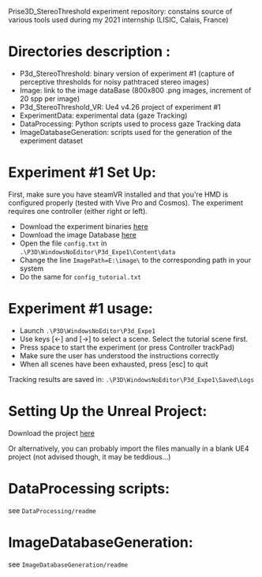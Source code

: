 Prise3D_StereoThreshold experiment repository: constains source of various tools used during my 2021 internship (LISIC, Calais, France)

# Directories description :

* P3d_StereoThreshold: binary version of experiment \#1 (capture of perceptive thresholds for noisy pathtraced stereo images)
* Image: link to the image dataBase (800x800 .png images, increment of 20 spp per image)
* P3d_StereoThreshold_VR: Ue4 v4.26 project of experiment \#1
* ExperimentData: experimental data (gaze Tracking)
* DataProcessing: Python scripts used to process gaze Tracking data
* ImageDatabaseGeneration: scripts used for the generation of the experiment dataset

# Experiment \#1 Set Up:
First, make sure you have steamVR installed and that you're HMD is configured properly (tested with Vive Pro and Cosmos).
The experiment requires one controller (either right or left).

* Download the experiment binaries [here](https://pcsbox.univ-littoral.fr/f/ac96fe78a1e1446d94b4/?dl=1)
* Download the image Database [here](https://pcsbox.univ-littoral.fr/d/851527b2b18a4f81aebf/)
* Open the file ```config.txt```  in ```.\P3D\WindowsNoEditor\P3d_Expe1\Content\data``` 
* Change the line ```ImagePath=E:\image\```  to the corresponding path in your system
* Do the same for ```config_tutorial.txt```

# Experiment \#1 usage:

* Launch ```.\P3D\WindowsNoEditor\P3d_Expe1```
* Use keys [<-] and [->] to select a scene. Select the tutorial scene first.
* Press space to start the experiment (or press Controller trackPad)
* Make sure the user has understood the instructions correctly
* When all scenes have been exhausted, press [esc] to quit

Tracking results are saved in: ```.\P3D\WindowsNoEditor\P3d_Expe1\Saved\Logs```

# Setting Up the Unreal Project:

Download the project [here](https://pcsbox.univ-littoral.fr/d/6f101579cefe4e4493dd/?dl=1)

Or alternatively, you can probably import the files manually in a blank UE4 project (not advised though, it may be teddious...)

# DataProcessing scripts:
see ```DataProcessing/readme```

# ImageDatabaseGeneration:
see ```ImageDatabaseGeneration/readme```
